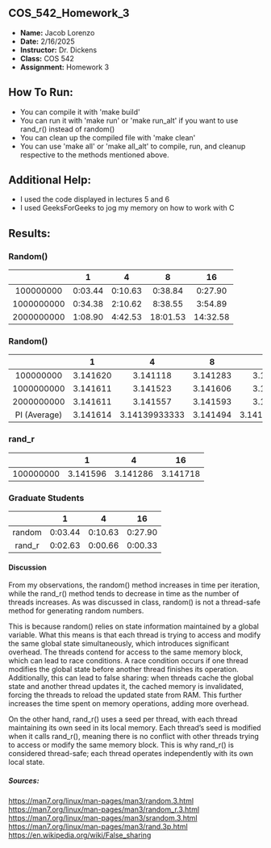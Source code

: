 ## COS_542_Homework_3
- **Name:** Jacob Lorenzo
- **Date:** 2/16/2025
- **Instructor:** Dr. Dickens
- **Class:** COS 542
- **Assignment:** Homework 3

## How To Run:
- You can compile it with 'make build'
- You can run it with 'make run' or 'make run_alt' if you want to use rand_r() instead of random()
- You can clean up the compiled file with 'make clean' 
- You can use 'make all' or 'make all_alt' to compile, run, and cleanup respective to the methods mentioned above. 

## Additional Help:
- I used the code displayed in lectures 5 and 6
- I used GeeksForGeeks to jog my memory on how to work with C

## Results:

### Random()
|          |1      |4      |8       |16       |
|:--------:|:-----:|:-----:|:------:|:-------:|
|100000000 |0:03.44|0:10.63|0:38.84 |0:27.90  |
|1000000000|0:34.38|2:10.62|8:38.55 |3:54.89  |
|2000000000|1:08.90|4:42.53|18:01.53|14:32.58 |

### Random()
|            |1       |4            |8       |16           |
|:----------:|:------:|:-----------:|:------:|:-----------:|
|100000000   |3.141620|3.141118     |3.141283|3.141590     |
|1000000000  |3.141611|3.141523     |3.141606|3.141519     |
|2000000000  |3.141611|3.141557     |3.141593|3.141618     |
|PI (Average)|3.141614|3.14139933333|3.141494|3.14157566667|

### rand_r

|          |1       |4       |16      |
|:--------:|:------:|:------:|:------:|
|100000000 |3.141596|3.141286|3.141718|


### Graduate Students

|       |1      |4      |16     |
|:-----:|:-----:|:-----:|:-----:|
|random |0:03.44|0:10.63|0:27.90|
|rand_r |0:02.63|0:00.66|0:00.33|


#### Discussion

From my observations, the random() method increases in time per iteration, while the rand_r() method tends to decrease in time as the number of threads increases. As was discussed in class, random() is not a thread-safe method for generating random numbers.

This is because random() relies on state information maintained by a global variable. What this means is that each thread is trying to access and modify the same global state simultaneously, which introduces significant overhead. The threads contend for access to the same memory block, which can lead to race conditions. A race condition occurs if one thread modifies the global state before another thread finishes its operation. Additionally, this can lead to false sharing: when threads cache the global state and another thread updates it, the cached memory is invalidated, forcing the threads to reload the updated state from RAM. This further increases the time spent on memory operations, adding more overhead.

On the other hand, rand_r() uses a seed per thread, with each thread maintaining its own seed in its local memory. Each thread’s seed is modified when it calls rand_r(), meaning there is no conflict with other threads trying to access or modify the same memory block. This is why rand_r() is considered thread-safe; each thread operates independently with its own local state.



##### Sources:
https://man7.org/linux/man-pages/man3/random.3.html
https://man7.org/linux/man-pages/man3/random_r.3.html
https://man7.org/linux/man-pages/man3/srandom.3.html 
https://man7.org/linux/man-pages/man3/rand.3p.html
https://en.wikipedia.org/wiki/False_sharing 
